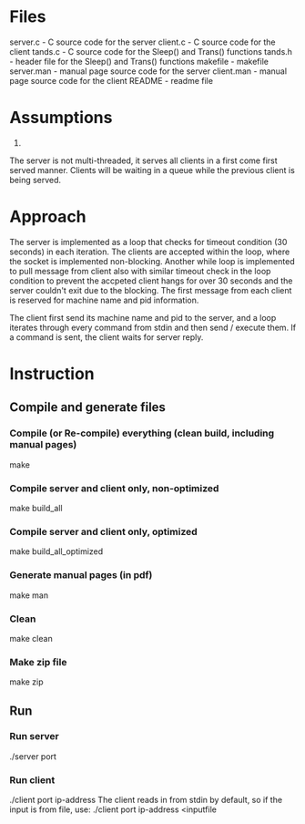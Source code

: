 # Files
server.c - C source code for the server
client.c - C source code for the client
tands.c - C source code for the Sleep() and Trans() functions
tands.h - header file for the Sleep() and Trans() functions
makefile - makefile
server.man - manual page source code for the server
client.man - manual page source code for the client
README - readme file

# Assumptions
1. 
The server is not multi-threaded, it serves all clients in a first come first served manner.
Clients will be waiting in a queue while the previous client is being served.

# Approach
The server is implemented as a loop that checks for timeout condition (30 seconds) in each iteration.
The clients are accepted within the loop, where the socket is implemented non-blocking. Another while loop
is implemented to pull message from client also with similar timeout check in the loop condition to prevent
the accpeted client hangs for over 30 seconds and the server couldn't exit due to the blocking.
The first message from each client is reserved for machine name and pid information.

The client first send its machine name and pid to the server, and a loop iterates through every command
from stdin and then send / execute them. If a command is sent, the client waits for server reply.

# Instruction

## Compile and generate files
### Compile (or Re-compile) everything (clean build, including manual pages)
make
### Compile server and client only, non-optimized
make build_all
### Compile server and client only, optimized
make build_all_optimized
### Generate manual pages (in pdf)
make man
### Clean
make clean
### Make zip file
make zip

## Run
### Run server
./server port
### Run client
./client port ip-address
The client reads in from stdin by default, so if the input is from file, use:
./client port ip-address <inputfile

